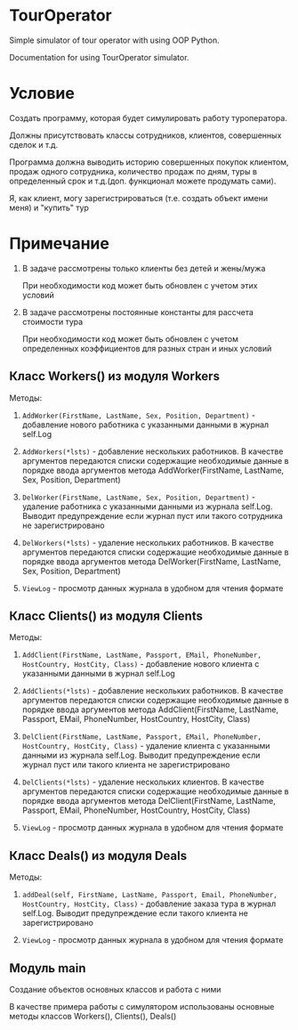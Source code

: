 # TourOperator
Simple simulator of tour operator with using OOP Python.

Documentation for using TourOperator simulator.

# Условие

Создать программу, которая будет симулировать работу туроператора.

Должны присутствовать классы сотрудников, клиентов, совершенных сделок и т.д.

Программа должна выводить историю совершенных покупок клиентом, продаж одного сотрудника, количество продаж по дням, туры в определенный срок и т.д.(доп. функционал можете продумать сами).

Я, как клиент, могу зарегистрироваться (т.е. создать объект имени меня) и "купить" тур


# Примечание

1. В задаче рассмотрены только клиенты без детей и жены/мужа

   При необходимости код может быть обновлен с учетом этих условий

2. В задаче рассмотрены постоянные константы для рассчета стоимости тура

   При необходимости код может быть обновлен с учетом определенных коэффициентов для разных стран и иных условий

## Класс Workers() из модуля Workers

Методы:

1. `AddWorker(FirstName, LastName, Sex, Position, Department)` - добавление нового работника с указанными данными в журнал self.Log

2. `AddWorkers(*lsts)` - добавление нескольких работников. В качестве аргументов передаются списки содержащие необходимые данные в порядке ввода аргументов метода AddWorker(FirstName, LastName, Sex, Position, Department)

3. `DelWorker(FirstName, LastName, Sex, Position, Department)` - удаление работника с указанными данными из журнала self.Log. Выводит предупреждение если журнал пуст или такого сотрудника не зарегистрировано

4. `DelWorkers(*lsts)` - удаление нескольких работников. В качестве аргументов передаются списки содержащие необходимые данные в порядке ввода аргументов метода DelWorker(FirstName, LastName, Sex, Position, Department)

5. `ViewLog` - просмотр данных журнала в удобном для чтения формате

## Класс Clients() из модуля Clients
Методы:

1. `AddClient(FirstName, LastName, Passport, EMail, PhoneNumber, HostCountry, HostCity, Class)` - добавление нового клиента с указанными данными в журнал self.Log

2. `AddClients(*lsts)` - добавление нескольких работников. В качестве аргументов передаются списки содержащие необходимые данные в порядке ввода аргументов метода AddClient(FirstName, LastName, Passport, EMail, PhoneNumber, HostCountry, HostCity, Class)

3. `DelClient(FirstName, LastName, Passport, EMail, PhoneNumber, HostCountry, HostCity, Class)` - удаление клиента с указанными данными из журнала self.Log. Выводит предупреждение если журнал пуст или такого клиента не зарегистрировано

4. `DelClients(*lsts)` - удаление нескольких клиентов. В качестве аргументов передаются списки содержащие необходимые данные в порядке ввода аргументов метода DelClient(FirstName, LastName, Passport, EMail, PhoneNumber, HostCountry, HostCity, Class)

5. `ViewLog` - просмотр данных журнала в удобном для чтения формате

## Класс Deals() из модуля Deals

Методы:

1. `addDeal(self, FirstName, LastName, Passport, Email, PhoneNumber, HostCountry, HostCity, Class)` - добавление заказа тура в журнал self.Log. Выводит предупреждение если такого клиента не зарегистрировано

2. `ViewLog` - просмотр данных журнала в удобном для чтения формате

## Модуль main 

Создание объектов основных классов и работа с ними

В качестве примера работы с симулятором использованы основные методы классов Workers(), Clients(), Deals()
